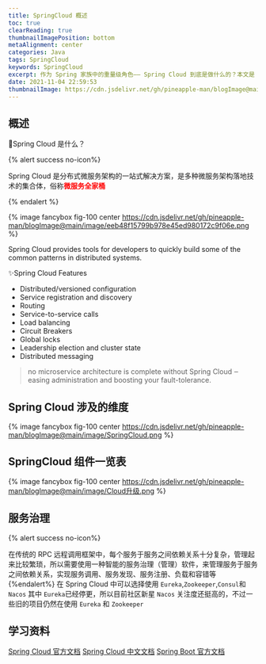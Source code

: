```yaml
---
title: SpringCloud 概述
toc: true
clearReading: true
thumbnailImagePosition: bottom
metaAlignment: center
categories: Java
tags: SpringCloud
keywords: SpringCloud
excerpt: 作为 Spring 家族中的重量级角色—— Spring Cloud 到底是做什么的？本文是 Spring Cloud 学习的入口
date: 2021-11-04 22:59:53
thumbnailImage: https://cdn.jsdelivr.net/gh/pineapple-man/blogImage@main/image/springcloudAlibaba.jpg
---
```


<!-- toc -->

## 概述

:thinking:Spring Cloud 是什么？

{% alert success no-icon%}

Spring Cloud 是分布式微服务架构的一站式解决方案，是多种微服务架构落地技术的集合体，俗称<font style="color:red;font-weight:bold">微服务全家桶</font>

{% endalert %}

{% image fancybox fig-100 center https://cdn.jsdelivr.net/gh/pineapple-man/blogImage@main/image/eeb48f15799b978e45ed980172c9f06e.png %}

Spring Cloud provides tools for developers to quickly build some of the common patterns in distributed systems.

:sparkles:Spring Cloud Features

- Distributed/versioned configuration
- Service registration and discovery
- Routing
- Service-to-service calls
- Load balancing
- Circuit Breakers
- Global locks
- Leadership election and cluster state
- Distributed messaging

> no microservice architecture is complete without Spring Cloud ‒ easing administration and boosting your fault-tolerance.

## Spring Cloud 涉及的维度

{% image fancybox fig-100 center https://cdn.jsdelivr.net/gh/pineapple-man/blogImage@main/image/SpringCloud.png %}

## SpringCloud 组件一览表

{% image fancybox fig-100 center https://cdn.jsdelivr.net/gh/pineapple-man/blogImage@main/image/Cloud升级.png %}

## 服务治理

{% alert success no-icon%}

在传统的 RPC 远程调用框架中，每个服务于服务之间依赖关系十分复杂，管理起来比较繁琐，所以需要使用一种智能的服务治理（管理）软件，来管理服务于服务之间依赖关系，实现服务调用、服务发现、服务注册、负载和容错等
{%endalert%}
在 Spring Cloud 中可以选择使用 `Eureka`,`Zookeeper`,`Consul`和`Nacos` 其中 `Eureka`已经停更，所以目前社区新星 `Nacos` 关注度还挺高的，不过一些旧的项目仍然在使用 `Eureka` 和 `Zookeeper`


## 学习资料

[Spring Cloud 官方文档](https://cloud.spring.io/spring-cloud-static/Hoxton.SR1/reference/htmlsingle/)
[Spring Cloud 中文文档](https://www.bookstack.cn/read/spring-cloud-docs/docs-index.md)
[Spring Boot 官方文档](https://docs.spring.io/spring-boot/docs/2.2.2.RELEASE/reference/htmlsingle/)
